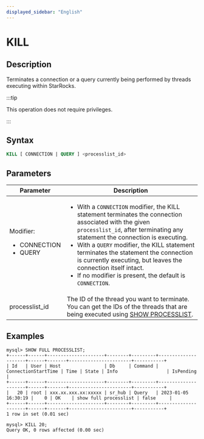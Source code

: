 ```yaml
---
displayed_sidebar: "English"
---
```


# KILL

## Description

Terminates a connection or a query currently being performed by threads executing within StarRocks.

:::tip

This operation does not require privileges.

:::

## Syntax

```SQL
KILL [ CONNECTION | QUERY ] <processlist_id>
```

## Parameters

| **Parameter**            | **Description**                                              |
| ------------------------ | ------------------------------------------------------------ |
| Modifier:<ul><li>CONNECTION</li><li>QUERY</li></ul> | <ul><li>With a `CONNECTION` modifier, the KILL statement terminates the connection associated with the given `processlist_id`, after terminating any statement the connection is executing.</li><li>With a `QUERY` modifier, the KILL statement terminates the statement the connection is currently executing, but leaves the connection itself intact.</li><li>If no modifier is present, the default is `CONNECTION`.</li></ul> |
| processlist_id           | The ID of the thread you want to terminate. You can get the IDs of the threads that are being executed using [SHOW PROCESSLIST](SHOW_PROCESSLIST.md). |

## Examples

```Plain
mysql> SHOW FULL PROCESSLIST;
+------+------+---------------------+--------+---------+---------------------+------+-------+-----------------------+-----------+
| Id   | User | Host                | Db     | Command | ConnectionStartTime | Time | State | Info                  | IsPending |
+------+------+---------------------+--------+---------+---------------------+------+-------+-----------------------+-----------+
|   20 | root | xxx.xx.xxx.xx:xxxxx | sr_hub | Query   | 2023-01-05 16:30:19 |    0 | OK    | show full processlist | false     |
+------+------+---------------------+--------+---------+---------------------+------+-------+-----------------------+-----------+
1 row in set (0.01 sec)

mysql> KILL 20;
Query OK, 0 rows affected (0.00 sec)
```
